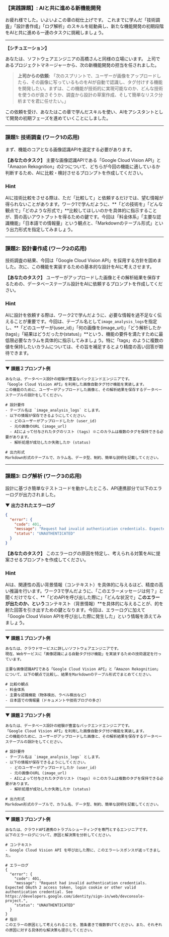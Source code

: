 ### 【実践課題】: AIと共に進める新機能開発

お疲れ様でした。いよいよこの章の総仕上げです。
これまでに学んだ「技術調査」「設計書作成」「ログ解析」のスキルを総動員し、新たな機能開発の初期段階をAIと共に進める一連のタスクに挑戦しましょう。

---
**【シチュエーション】**

あなたは、ソフトウェアエンジニアの高橋さんと同様の立場にいます。
上司であるプロジェクトマネージャーから、次の新機能開発の担当を任されました。

> **上司からの依頼:**
> 「次のスプリントで、ユーザーが画像をアップロードしたら、その画像に写っているものをAIが自動で認識し、タグ付けする機能を開発したい。まずは、この機能が技術的に実現可能なのか、どんな技術を使うのが良さそうか、調査から設計の草案作成、そして簡単なリスク分析までを君に任せたい。」

この依頼を受け、あなたはこの章で学んだスキルを使い、AIをアシスタントとして開発の初期フェーズを進めていくことにしました。

---

### 課題1: 技術調査 (ワーク1の応用)

まず、機能のコアとなる画像認識APIを選定する必要があります。

**【あなたのタスク】**
主要な画像認識APIである「Google Cloud Vision API」と「Amazon Rekognition」の2つについて、どちらが今回の機能に適しているか判断するため、AIに比較・検討させるプロンプトを作成してください。

### Hint
AIに技術比較をさせる際は、ただ「比較して」と依頼するだけでは、望む情報が得られないことがあります。ワーク1で学んだように、**「どの技術を」「どんな観点で」「どのような形式で」**比較してほしいのかを具体的に指示することが、質の高いアウトプットを得るための鍵です。今回は「料金体系」「主要な認識機能」「日本語での情報量」という観点と、「Markdownのテーブル形式」という出力形式を指定してみましょう。

---

### 課題2: 設計書作成 (ワーク2の応用)

技術調査の結果、今回は「Google Cloud Vision API」を採用する方針を固めました。次に、この機能を実装するための基本的な設計をAIに考えさせます。

**【あなたのタスク】**
ユーザーがアップロードした画像とその解析結果を保存するための、データベーステーブル設計をAIに依頼するプロンプトを作成してください。

### Hint
AIに設計を依頼する際は、ワーク2で学んだように、必要な情報を過不足なく伝えることが重要です。今回は、テーブル名として`image_analysis_logs`を指定し、**「どのユーザーが(user_id)」「何の画像を(image_url)」「どう解析したか(tags)」「結果はどうだったか(status)」**という、機能の要件を満たすために最低限必要なカラムを具体的に指示してみましょう。特に「tags」のように複数の値を保持したいカラムについては、その旨を補足するとより精度の高い回答が期待できます。

---

**▼ 課題２プロンプト例**
```
あなたは、データベース設計の経験が豊富なバックエンドエンジニアです。
「Google Cloud Vision API」を利用した画像自動タグ付け機能を実装します。
この機能のために、ユーザーがアップロードした画像と、その解析結果を保存するデータベーステーブルの設計をしてください。

# 設計要件
- テーブル名は `image_analysis_logs` とします。
- 以下の情報が保存できるようにしてください。
  - どのユーザーがアップロードしたか (user_id)
  - 元の画像のURL (image_url)
  - AIによって付与されたタグのリスト (tags) ※このカラムは複数のタグを保持できる必要があります。
  - 解析処理が成功したか失敗したか (status)

# 出力形式
Markdown形式のテーブルで、カラム名、データ型、制約、簡単な説明を記載してください。
```

---

### 課題3: ログ解析 (ワーク3の応用)

設計に基づき簡単なテストコードを動かしたところ、API連携部分で以下のエラーログが出力されました。

**▼ 出力されたエラーログ**
```json
{
  "error": {
    "code": 401,
    "message": "Request had invalid authentication credentials. Expected OAuth 2 access token, login cookie or other valid authentication credential. See [https://developers.google.com/identity/sign-in/web/devconsole-project](https://developers.google.com/identity/sign-in/web/devconsole-project).",
    "status": "UNAUTHENTICATED"
  }
}
```

**【あなたのタスク】**
このエラーログの原因を特定し、考えられる対策をAIに提案させるプロンプトを作成してください。

### Hint
AIは、関連性の高い背景情報（コンテキスト）を具体的に与えるほど、精度の高い推論を行います。ワーク3で学んだように、「このエラーメッセージは何？」と聞くだけでなく、**「どのAPIを呼び出した際に」「どんな状況で」**このエラーが出たのか、という**コンテキスト（背景情報）**を具体的に与えることが、的を射た回答を引き出すための鍵となります。今回は、エラーログに加えて「Google Cloud Vision APIを呼び出した際に発生した」という情報を添えてみましょう。

---

**▼ 課題１プロンプト例**
```
あなたは、クラウドサービスに詳しいソフトウェアエンジニアです。
現在、Webサービスに「画像認識による自動タグ付け機能」を実装するための技術選定を行っています。

主要な画像認識APIである「Google Cloud Vision API」と「Amazon Rekognition」について、以下の観点で比較し、結果をMarkdownのテーブル形式でまとめてください。

# 比較の観点
- 料金体系
- 主要な認識機能（物体検出、ラベル検出など）
- 日本語での情報量（ドキュメントや技術ブログの多さ）
```

---

**▼ 課題２プロンプト例**
```
あなたは、データベース設計の経験が豊富なバックエンドエンジニアです。
「Google Cloud Vision API」を利用した画像自動タグ付け機能を実装します。
この機能のために、ユーザーがアップロードした画像と、その解析結果を保存するデータベーステーブルの設計をしてください。

# 設計要件
- テーブル名は `image_analysis_logs` とします。
- 以下の情報が保存できるようにしてください。
  - どのユーザーがアップロードしたか (user_id)
  - 元の画像のURL (image_url)
  - AIによって付与されたタグのリスト (tags) ※このカラムは複数のタグを保持できる必要があります。
  - 解析処理が成功したか失敗したか (status)

# 出力形式
Markdown形式のテーブルで、カラム名、データ型、制約、簡単な説明を記載してください。
```

---

**▼ 課題３プロンプト例**
```
あなたは、クラウドAPI連携のトラブルシューティングを専門とするエンジニアです。
以下のエラーログについて、原因と解決策を分析してください。

# コンテキスト
- Google Cloud Vision API を呼び出した際に、このエラーレスポンスが返ってきました。

# エラーログ
{
  "error": {
    "code": 401,
    "message": "Request had invalid authentication credentials. Expected OAuth 2 access token, login cookie or other valid authentication credential. See https://developers.google.com/identity/sign-in/web/devconsole-project.",
    "status": "UNAUTHENTICATED"
  }
}
# 指示
このエラーの原因として考えられることを、箇条書きで複数挙げてください。また、それぞれの原因に対する具体的な解決策も提示してください。
```